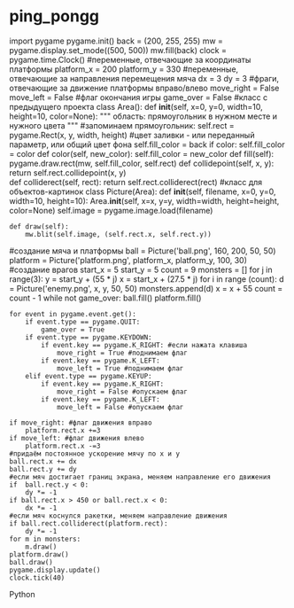 # ping_pongg

import pygame
pygame.init()
back = (200, 255, 255)
mw = pygame.display.set_mode((500, 500))
mw.fill(back)
clock = pygame.time.Clock()
#переменные, отвечающие за координаты платформы
platform_x = 200
platform_y = 330
#переменные, отвечающие за направления перемещения мяча
dx = 3
dy = 3
#фраги, отвечающие за движение платформы вправо/влево
move_right = False
move_left = False
#флаг окончания игры
game_over = False
#класс с предыдущего проекта
class Area():
    def __init__(self, x=0, y=0, width=10, height=10, color=None):
        """ область: прямоугольник в нужном месте и нужного цвета """
        #запоминаем прямоугольник:
        self.rect = pygame.Rect(x, y, width, height)
        #цвет заливки - или переданный параметр, или общий цвет фона
        self.fill_color = back
        if color:
            self.fill_color = color
    def color(self, new_color):
        self.fill_color = new_color
    def fill(self):
        pygame.draw.rect(mw, self.fill_color, self.rect)
    def collidepoint(self, x, y):
        return self.rect.collidepoint(x, y)      
    def colliderect(self, rect):
        return self.rect.colliderect(rect)
#класс для объектов-картинок
class Picture(Area):
    def __init__(self, filename, x=0, y=0, width=10, height=10):
        Area.__init__(self, x=x, y=y, width=width, height=height, color=None)
        self.image = pygame.image.load(filename)
        
    def draw(self):
        mw.blit(self.image, (self.rect.x, self.rect.y))
#создание мяча и платформы 
ball = Picture('ball.png', 160, 200, 50, 50)
platform = Picture('platform.png', platform_x, platform_y, 100, 30)
#создание врагов
start_x = 5
start_y = 5
count = 9
monsters = []
for j in range(3):
    y = start_y + (55 * j)
    x = start_x + (27.5 * j)
    for i in range (count):
        d = Picture('enemy.png', x, y, 50, 50)
        monsters.append(d)
        x = x + 55
    count = count - 1
while not game_over:
    ball.fill()
    platform.fill()
        
    for event in pygame.event.get():
        if event.type == pygame.QUIT:
            game_over = True
        if event.type == pygame.KEYDOWN:
            if event.key == pygame.K_RIGHT: #если нажата клавиша
                move_right = True #поднимаем флаг
            if event.key == pygame.K_LEFT:
                move_left = True #поднимаем флаг
        elif event.type == pygame.KEYUP:
            if event.key == pygame.K_RIGHT:
                move_right = False #опускаем флаг
            if event.key == pygame.K_LEFT:
                move_left = False #опускаем флаг
        
    if move_right: #флаг движения вправо
        platform.rect.x +=3
    if move_left: #флаг движения влево
        platform.rect.x -=3
    #придаём постоянное ускорение мячу по x и y
    ball.rect.x += dx
    ball.rect.y += dy
    #если мяч достигает границ экрана, меняем направление его движения
    if  ball.rect.y < 0:
        dy *= -1
    if ball.rect.x > 450 or ball.rect.x < 0:
        dx *= -1
    #если мяч коснулся ракетки, меняем направление движения
    if ball.rect.colliderect(platform.rect):
        dy *= -1
    for m in monsters:
        m.draw()
    platform.draw()
    ball.draw()
    pygame.display.update()
    clock.tick(40)
Python
